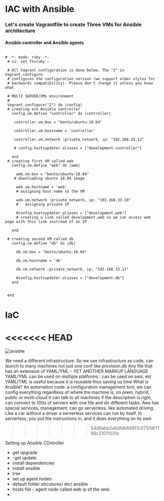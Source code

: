 # IAC with Ansible


### Let's create Vagrantfile to create Three VMs for Ansible architecture
#### Ansible controller and Ansible agents 

```

# -*- mode: ruby -*-
 # vi: set ft=ruby :
 
 # All Vagrant configuration is done below. The "2" in Vagrant.configure
 # configures the configuration version (we support older styles for
 # backwards compatibility). Please don't change it unless you know what
 
 # MULTI SERVER/VMs environment 
 #
 Vagrant.configure("2") do |config|
 # creating are Ansible controller
   config.vm.define "controller" do |controller|
     
    controller.vm.box = "bento/ubuntu-18.04"
    
    controller.vm.hostname = 'controller'
    
    controller.vm.network :private_network, ip: "192.168.33.12"
    
    # config.hostsupdater.aliases = ["development.controller"] 
    
   end 
 # creating first VM called web  
   config.vm.define "web" do |web|
     
     web.vm.box = "bento/ubuntu-18.04"
    # downloading ubuntu 18.04 image
 
     web.vm.hostname = 'web'
     # assigning host name to the VM
     
     web.vm.network :private_network, ip: "192.168.33.10"
     #   assigning private IP
     
     #config.hostsupdater.aliases = ["development.web"]
     # creating a link called development.web so we can access web page with this link instread of an IP   
         
   end
   
 # creating second VM called db
   config.vm.define "db" do |db|
     
     db.vm.box = "bento/ubuntu-18.04"
     
     db.vm.hostname = 'db'
     
     db.vm.network :private_network, ip: "192.168.33.11"
     
     #config.hostsupdater.aliases = ["development.db"]     
   end
 
 
 end
```
# IaC
<<<<<<< HEAD
=======
![ansible](https://user-images.githubusercontent.com/98215575/154273691-b2b7853f-2609-4caf-9853-c7ac3a92bbbb.png)

We need a different infrastructure. So we use infrastructure as code, can launch to many machines not just one conf like provision.db
Any file that has an extension of YAML/YML – YET ANOTHER MARKUP LANGUAGE 
YAML/YML can be used on multiple platforms : can be used on aws, etc
YAML/TML is useful because it is reusable thus saving us time
What is Ansible?
An automation code: a configuration management tool, we can config everything regardless of where the machine is, on prem, hybrid, public or multi-cloud
It can talk to all machines if the description is right, can connect to 100s of servers with one file and do different tasks.
Aws has special services, management, can go serverless, like automated driving. Like a car without a driver a serverless services can run by itself. 
In serverless, you put the instructions in, and it does everything on its own 
>>>>>>> 54d9abb2a6dfdb66917c2737df7169c21011031a

Setting up Ansible COntroller
- get upgrade
- -get update
- install dependencies
- install ansible
- tree
- set up agent nodes
- default folder strcutures/ etc/ ansible
- hosts file - agent node called web ip of the web.
- 